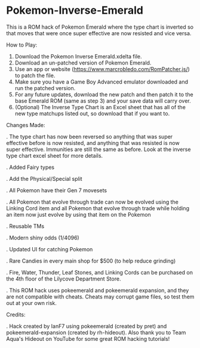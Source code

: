 # Pokemon-Inverse-Emerald
This is a ROM hack of Pokemon Emerald where the type chart is inverted so that moves that were once super effective are now resisted and vice versa.

How to Play:
1. Download the Pokemon Inverse Emerald.xdelta file.
2. Download an un-patched version of Pokemon Emerald.
3. Use an app or website (https://www.marcrobledo.com/RomPatcher.js/) to patch the file.
4. Make sure you have a Game Boy Advanced emulator downloaded and run the patched version.
5. For any future updates, download the new patch and then patch it to the base Emerald ROM (same as step 3) and your save data will carry over.
6. (Optional) The Inverse Type Chart is an Excel sheet that has all of the new type matchups listed out, so download that if you want to.


Changes Made:

. The type chart has now been reversed so anything that was super effective before is now resisted, and anything that was resisted is now super effective. Immunities are still the same as before. Look at the inverse type chart excel sheet for more details.

. Added Fairy types

. Add the Physical/Special split

. All Pokemon have their Gen 7 movesets

. All Pokemon that evolve through trade can now be evolved using the Linking Cord item and all Pokemon that evolve through trade while holding an item now just evolve by using that item on the Pokemon

. Reusable TMs

. Modern shiny odds (1/4096)

. Updated UI for catching Pokemon

. Rare Candies in every main shop for $500 (to help reduce grinding)

. Fire, Water, Thunder, Leaf Stones, and Linking Cords can be purchased on the 4th floor of the Lilycove Department Store. 

. This ROM hack uses pokeemerald and pokeemerald expansion, and they are not compatible with cheats. Cheats may corrupt game files, so test them out at your own risk.



Credits:

. Hack created by IanF7 using pokeemerald (created by pret) and pokeemerald-expansion (created by rh-hideout). Also thank you to Team Aqua's Hideout on YouTube for some great ROM hacking tutorials!
